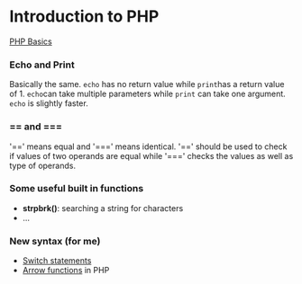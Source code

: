 # Introduction to PHP

[PHP Basics](https://www.w3schools.com/php/default.asp)

### Echo and Print

Basically the same. `echo` has no return value while `print`has a return value of 1. `echo`can take multiple parameters while `print` can take one argument. `echo` is slightly faster.

### == and ===

'==' means equal and '===' means identical. '==' should be used to check if values of two operands are equal while '===' checks the values as well as type of operands.

### Some useful built in functions

- __strpbrk()__: searching a string for characters 
- ...

### New syntax (for me)

- [Switch statements](https://www.w3schools.com/php/php_switch.asp)
- [Arrow functions](https://www.php.net/manual/en/functions.arrow.php) in PHP
